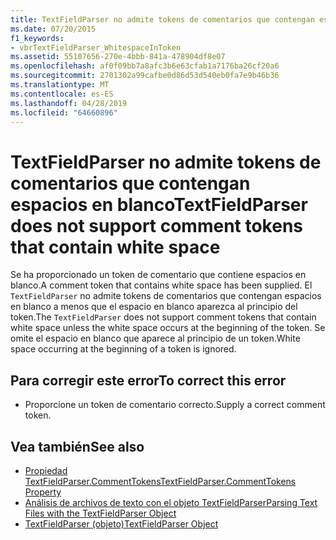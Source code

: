 ```yaml
---
title: TextFieldParser no admite tokens de comentarios que contengan espacios en blanco
ms.date: 07/20/2015
f1_keywords:
- vbrTextFieldParser_WhitespaceInToken
ms.assetid: 55107656-270e-4bbb-841a-478904df8e07
ms.openlocfilehash: af0f09bb7a8afc3b6e63cfab1a7176ba26cf20a6
ms.sourcegitcommit: 2701302a99cafbe0d86d53d540eb0fa7e9b46b36
ms.translationtype: MT
ms.contentlocale: es-ES
ms.lasthandoff: 04/28/2019
ms.locfileid: "64660896"
---
```

# <a name="textfieldparser-does-not-support-comment-tokens-that-contain-white-space"></a><span data-ttu-id="71e97-102">TextFieldParser no admite tokens de comentarios que contengan espacios en blanco</span><span class="sxs-lookup"><span data-stu-id="71e97-102">TextFieldParser does not support comment tokens that contain white space</span></span>
<span data-ttu-id="71e97-103">Se ha proporcionado un token de comentario que contiene espacios en blanco.</span><span class="sxs-lookup"><span data-stu-id="71e97-103">A comment token that contains white space has been supplied.</span></span> <span data-ttu-id="71e97-104">El `TextFieldParser` no admite tokens de comentarios que contengan espacios en blanco a menos que el espacio en blanco aparezca al principio del token.</span><span class="sxs-lookup"><span data-stu-id="71e97-104">The `TextFieldParser` does not support comment tokens that contain white space unless the white space occurs at the beginning of the token.</span></span> <span data-ttu-id="71e97-105">Se omite el espacio en blanco que aparece al principio de un token.</span><span class="sxs-lookup"><span data-stu-id="71e97-105">White space occurring at the beginning of a token is ignored.</span></span>  
  
## <a name="to-correct-this-error"></a><span data-ttu-id="71e97-106">Para corregir este error</span><span class="sxs-lookup"><span data-stu-id="71e97-106">To correct this error</span></span>  
  
- <span data-ttu-id="71e97-107">Proporcione un token de comentario correcto.</span><span class="sxs-lookup"><span data-stu-id="71e97-107">Supply a correct comment token.</span></span>  
  
## <a name="see-also"></a><span data-ttu-id="71e97-108">Vea también</span><span class="sxs-lookup"><span data-stu-id="71e97-108">See also</span></span>

- [<span data-ttu-id="71e97-109">Propiedad TextFieldParser.CommentTokens</span><span class="sxs-lookup"><span data-stu-id="71e97-109">TextFieldParser.CommentTokens Property</span></span>](xref:Microsoft.VisualBasic.FileIO.TextFieldParser.CommentTokens%2A)
- [<span data-ttu-id="71e97-110">Análisis de archivos de texto con el objeto TextFieldParser</span><span class="sxs-lookup"><span data-stu-id="71e97-110">Parsing Text Files with the TextFieldParser Object</span></span>](../../visual-basic/developing-apps/programming/drives-directories-files/parsing-text-files-with-the-textfieldparser-object.md)
- [<span data-ttu-id="71e97-111">TextFieldParser (objeto)</span><span class="sxs-lookup"><span data-stu-id="71e97-111">TextFieldParser Object</span></span>](../../visual-basic/language-reference/objects/textfieldparser-object.md)
